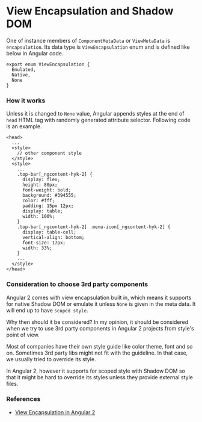# View Encapsulation and Shadow DOM

One of instance members of `ComponentMetaData` or `ViewMetaData` is `encapsulation`. Its data type is `ViewEncapsulation` enum and is defined like below in Angular code.

```
export enum ViewEncapsulation {
  Emulated,
  Native,
  None
}
```

### How it works

Unless it is changed to `None` value, Angular appends styles at the end of `head` HTML tag with randomly generated attribute selector. Following code is an example.

```
<head>
  ...
  <style>
    // other component style
  </style>
  <style>
    ...
    .top-bar[_ngcontent-hyk-2] {
      display: flex;
      height: 80px;
      font-weight: bold;
      background: #394555;
      color: #fff;
      padding: 15px 12px;
      display: table;
      width: 100%;
    }
    .top-bar[_ngcontent-hyk-2] .menu-icon[_ngcontent-hyk-2] {
      display: table-cell;
      vertical-align: bottom;
      font-size: 17px;
      width: 33%;
    }
    ...  
  </style>
</head>
```

### Consideration to choose 3rd party components

Angular 2 comes with view encapsulation built in, which means it supports for native Shadow DOM or emulate it unless `None` is given in the meta data. It will end up to have `scoped style`. 

Why then should it be considered? In my opinion, it should be considered when we try to use 3rd party components in Angular 2 projects from style's point of view. 

Most of companies have their own style guide like color theme, font and so on. Sometimes 3rd party libs might not fit with the guideline. In that case, we usually tried to override its style.

In Angular 2, however it supports for scoped style with Shadow DOM so that it might be hard to override its styles unless they provide external style files.

### References

* [View Encapsulation in Angular 2](http://blog.thoughtram.io/angular/2015/06/29/shadow-dom-strategies-in-angular2.html)
